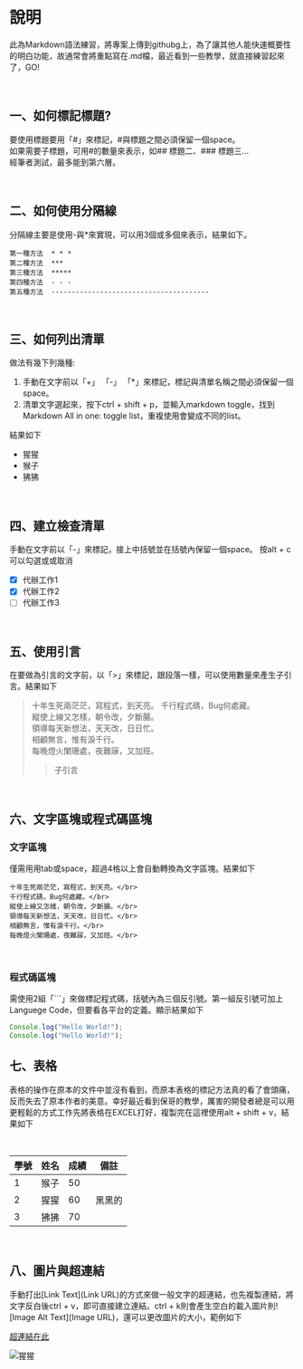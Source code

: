 # 說明

此為Markdown語法練習，將專案上傳到githubg上，為了讓其他人能快速概要性的明白功能，故通常會將重點寫在.md檔，最近看到一些教學，就直接練習起來了，GO!

</br>

## 一、如何標記標題?

要使用標題要用「#」來標記，#與標題之間必須保留一個space。  
如果需要子標題，可用#的數量來表示，如## 標題二、### 標題三...  
經筆者測試，最多能到第六層。

</br>

## 二、如何使用分隔線

分隔線主要是使用-與*來實現，可以用3個或多個來表示，結果如下。

    第一種方法  * * *
    第二種方法  ***
    第三種方法  *****
    第四種方法  - - -
    第五種方法  ---------------------------------------

</br>

## 三、如何列出清單

做法有幾下列幾種:

1. 手動在文字前以「+」 「-」 「*」來標記，標記與清單名稱之間必須保留一個space。
2. 清單文字選起來，按下ctrl + shift + p，並輸入markdown toggle，找到Markdown All in one: toggle list，重複使用會變成不同的list。

結果如下

+ 猩猩
+ 猴子
+ 狒狒

</br>

## 四、建立檢查清單

手動在文字前以「-」來標記，接上中括號並在括號內保留一個space。
按alt + c 可以勾選或或取消

- [x] 代辦工作1
- [x] 代辦工作2
- [ ] 代辦工作3

</br>

## 五、使用引言

在要做為引言的文字前，以「>」來標記，跟段落一樣，可以使用數量來產生子引言。結果如下

>十年生死兩茫茫，寫程式，到天亮。
>千行程式碼，Bug何處藏。</br>
>縱使上線又怎樣，朝令改，夕斷腸。</br>
>領導每天新想法，天天改，日日忙。</br>
>相顧無言，惟有淚千行。</br>
>每晚燈火闌珊處，夜難寐，又加班。</br>
>>子引言

</br>

## 六、文字區塊或程式碼區塊

### 文字區塊

僅需用用tab或space，超過4格以上會自動轉換為文字區塊。結果如下

    十年生死兩茫茫，寫程式，到天亮。</br>
    千行程式碼，Bug何處藏。</br>
    縱使上線又怎樣，朝令改，夕斷腸。</br>
    領導每天新想法，天天改，日日忙。</br>
    相顧無言，惟有淚千行。</br>
    每晚燈火闌珊處，夜難寐，又加班。</br>

</br>

### 程式碼區塊

需使用2組「```」來做標記程式碼，括號內為三個反引號。第一組反引號可加上Languege Code，但要看各平台的定義。顯示結果如下

```js
Console.log("Hello World!");
Console.log("Hello World!");
```

## 七、表格

表格的操作在原本的文件中並沒有看到，而原本表格的標記方法真的看了會頭痛，反而失去了原本作者的美意。幸好最近看到保哥的教學，厲害的開發者總是可以用更輕鬆的方式工作先將表格在EXCEL打好，複製完在這裡使用alt + shift + v，結果如下

</br>

| 學號 | 姓名 | 成績 | 備註  |
|----|----|----|-----|
| 1  | 猴子 | 50 |     |
| 2  | 猩猩 | 60 | 黑黑的 |
| 3  | 狒狒 | 70 |

</br>

## 八、圖片與超連結

手動打出[Link Text](Link URL)的方式來做一般文字的超連結，也先複製連結，將文字反白後ctrl + v，即可直接建立連結。ctrl + k則會產生空白的載入圖片則![Image Alt Text](Image URL)，還可以更改圖片的大小，範例如下

[超連結在此](https://www.google.com/?hl=zh_tw)

![猩猩](https://images.chinatimes.com/newsphoto/2021-04-10/1024/20210410002170.jpg)
